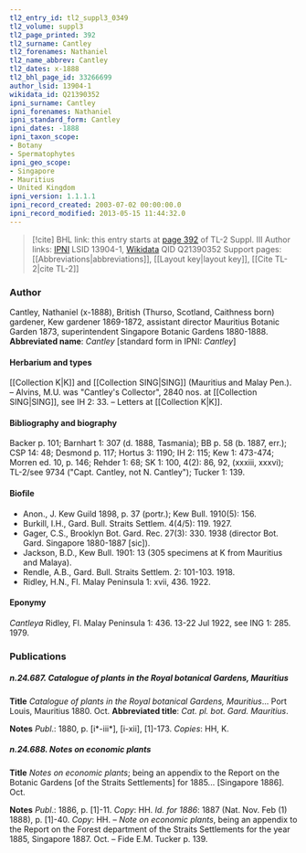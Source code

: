 ```yaml
---
tl2_entry_id: tl2_suppl3_0349
tl2_volume: suppl3
tl2_page_printed: 392
tl2_surname: Cantley
tl2_forenames: Nathaniel
tl2_name_abbrev: Cantley
tl2_dates: x-1888
tl2_bhl_page_id: 33266699
author_lsid: 13904-1
wikidata_id: Q21390352
ipni_surname: Cantley
ipni_forenames: Nathaniel
ipni_standard_form: Cantley
ipni_dates: -1888
ipni_taxon_scope: 
- Botany
- Spermatophytes
ipni_geo_scope: 
- Singapore
- Mauritius
- United Kingdom
ipni_version: 1.1.1.1
ipni_record_created: 2003-07-02 00:00:00.0
ipni_record_modified: 2013-05-15 11:44:32.0
---
```


> [!cite] BHL link: this entry starts at [page 392](https://www.biodiversitylibrary.org/page/33266699) of TL-2 Suppl. III
> Author links: [IPNI](https://www.ipni.org/a/13904-1) LSID 13904-1, [Wikidata](https://www.wikidata.org/wiki/Q21390352) QID Q21390352
> Support pages: [[Abbreviations|abbreviations]], [[Layout key|layout key]], [[Cite TL-2|cite TL-2]]

### Author

Cantley, Nathaniel (x-1888), British (Thurso, Scotland, Caithness born) gardener, Kew gardener 1869-1872, assistant director Mauritius Botanic Garden 1873, superintendent Singapore Botanic Gardens 1880-1888. 
**Abbreviated name**: *Cantley* \[standard form in IPNI: *Cantley*\]

#### Herbarium and types

[[Collection K|K]] and [[Collection SING|SING]] (Mauritius and Malay Pen.). – Alvins, M.U. was "Cantley's Collector", 2840 nos. at [[Collection SING|SING]], see IH 2: 33. – Letters at [[Collection K|K]].

#### Bibliography and biography

Backer p. 101; Barnhart 1: 307 (d. 1888, Tasmania); BB p. 58 (b. 1887, err.); CSP 14: 48; Desmond p. 117; Hortus 3: 1190; IH 2: 115; Kew 1: 473-474; Morren ed. 10, p. 146; Rehder 1: 68; SK 1: 100, 4(2): 86, 92, (xxxiii, xxxvi); TL-2/see 9734 ("Capt. Cantley, not N. Cantley"); Tucker 1: 139.

#### Biofile

- Anon., J. Kew Guild 1898, p. 37 (portr.); Kew Bull. 1910(5): 156.
- Burkill, I.H., Gard. Bull. Straits Settlem. 4(4/5): 119. 1927.
- Gager, C.S., Brooklyn Bot. Gard. Rec. 27(3): 330. 1938 (director Bot. Gard. Singapore 1880-1887 \[sic\]).
- Jackson, B.D., Kew Bull. 1901: 13 (305 specimens at K from Mauritius and Malaya).
- Rendle, A.B., Gard. Bull. Straits Settlem. 2: 101-103. 1918.
- Ridley, H.N., Fl. Malay Peninsula 1: xvii, 436. 1922.

#### Eponymy

*Cantleya* Ridley, Fl. Malay Peninsula 1: 436. 13-22 Jul 1922, see ING 1: 285. 1979.

### Publications

##### n.24.687. Catalogue of plants in the Royal botanical Gardens, Mauritius

**Title**
*Catalogue of plants in the Royal botanical Gardens, Mauritius*... Port Louis, Mauritius 1880. Oct.
**Abbreviated title**: *Cat. pl. bot. Gard. Mauritius*.

**Notes**
*Publ*.: 1880, p. \[i\*-iii\*\], \[i-xii\], \[1\]-173. *Copies*: HH, K.

##### n.24.688. Notes on economic plants

**Title**
*Notes on economic plants*; being an appendix to the Report on the Botanic Gardens \[of the Straits Settlements\] for 1885... \[Singapore 1886\]. Oct.

**Notes**
*Publ*.: 1886, p. \[1\]-11. *Copy*: HH.
*Id. for 1886*: 1887 (Nat. Nov. Feb (1) 1888), p. \[1\]-40. *Copy*: HH. – *Note on economic plants*, being an appendix to the Report on the Forest department of the Straits Settlements for the year 1885, Singapore 1887. Oct. – Fide E.M. Tucker p. 139.

